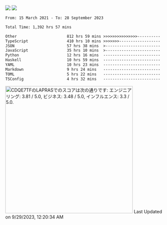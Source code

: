 <div>
  <img src="https://github-readme-stats.vercel.app/api?username=naporin0624&count_private=true&show_icons=true" />
  <img src="https://github-readme-stats.vercel.app/api/top-langs/?username=naporin0624&layout=compact&hide=css" />
  <!--START_SECTION:waka-->

```txt
From: 15 March 2021 - To: 28 September 2023

Total Time: 1,392 hrs 57 mins

Other                      812 hrs 59 mins >>>>>>>>>>>>>>>----------   58.36 %
TypeScript                 410 hrs 10 mins >>>>>>>------------------   29.45 %
JSON                       57 hrs 38 mins  >------------------------   04.14 %
JavaScript                 35 hrs 10 mins  >------------------------   02.52 %
Python                     12 hrs 16 mins  -------------------------   00.88 %
Haskell                    10 hrs 59 mins  -------------------------   00.79 %
YAML                       10 hrs 23 mins  -------------------------   00.75 %
Markdown                   9 hrs 24 mins   -------------------------   00.67 %
TOML                       5 hrs 22 mins   -------------------------   00.39 %
TSConfig                   4 hrs 32 mins   -------------------------   00.33 %
```

<!--END_SECTION:waka-->
  
  <!--START_SECTION:lapras-card-->
<p ><a href="https://lapras.com/public/CDQE7TF" target="_blank" rel="noopener noreferrer"><img alt="CDQE7TFのLAPRASでのスコアは次の通りです: エンジニアリング: 3.81 / 5.0, ビジネス: 3.48 / 5.0, インフルエンス: 3.3 / 5.0." src="https://lapras-card-generator.vercel.app/api/svg?e=3.81&b=3.48&i=3.3&b1=%23232323&b2=%236d6d6d&i1=%23212121&i2=%23818181&l=ja" width="400" ></a>  
Last Updated on 9/29/2023, 12:20:34 AM</p>
<!--END_SECTION:lapras-card-->
</div>

